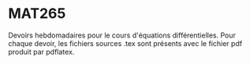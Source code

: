 # MAT265
Devoirs hebdomadaires pour le cours d'équations différentielles. Pour chaque
devoir, les fichiers sources .tex sont présents avec le fichier pdf produit
par pdflatex.
